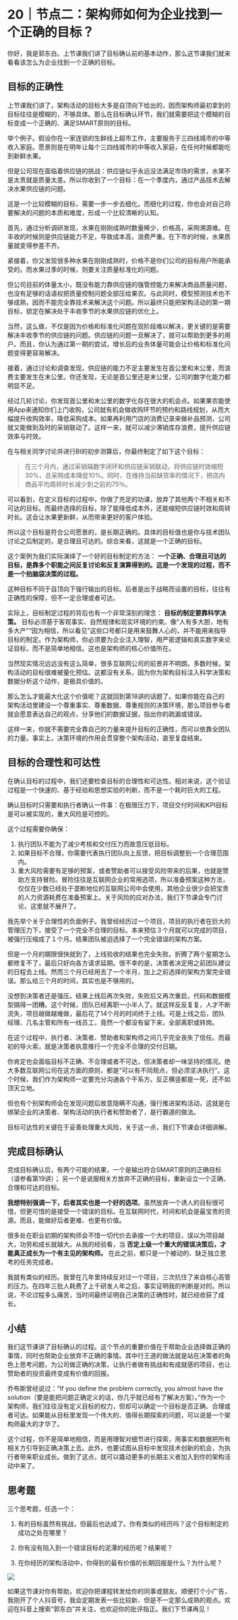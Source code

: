 # 20｜节点二：架构师如何为企业找到一个正确的目标？
你好，我是郭东白。上节课我们讲了目标确认前的基本动作，那么这节课我们就来看看该怎么为企业找到一个正确的目标。

## 目标的正确性

上节课我们讲了，架构活动的目标大多是自顶向下给出的，因而架构师最初拿到的目标往往是模糊的，不够具体。那么在目标确认环节，我们就需要把这个模糊的目标变成一个正确的、满足SMART原则的目标。

举个例子。假设你在一家连锁的生鲜线上超市工作，主要服务于三四线城市的中等收入家庭。愿景则是在明年让每个三四线城市的中等收入家庭，在任何时候都能吃到新鲜水果。

但是公司现在面临着供应链的挑战：供应链似乎永远没法满足市场的需求，水果不是太贵就是质量太差。所以你收到了一个目标：在一个季度内，通过产品技术去解决水果供应链的问题。

这是一个比较模糊的目标，需要一步一步去细化。而细化的过程，你也会对自己将要解决的问题的本质和难度，形成一个比较清晰的认知。

首先，通过分析调研发现，水果在刚刚成熟时数量稀少，价格高，采购溯源难。在丰收的时候则是供应链能力不足，导致成本高，浪费严重。在下市的时候，水果质量就变得参差不齐。

紧接着，你又发现很多种水果在刚刚成熟时，价格不是你们公司的目标用户所能承受的。而水果过季的时候，则要关注质量标准化的问题。

但公司目前的体量太小，既没有能力靠供应链的强管控能力来解决商品质量问题，也没有足够的话语权把质量控制问题全部压给果农。与此同时，模型预测技术也不够成熟，因而不能完全靠技术来解决这个问题。所以最终只能把架构活动的第一期目标，锁定在解决处于丰收季节的水果供应链的优化上。

当然，这么做，不仅是因为价格和标准化问题在现阶段难以解决，更关键的是需要解决丰收季节的供应链的问题。供应链的问题一旦解决了，就可以帮助到更多的用户。而且，你认为通过第一期的尝试，增长后的业务体量可能会让价格和标准化问题变得更容易解决。

接着，通过讨论和调查发现，供应链的能力不足主要发生在首公里和末公里，而浪费主要发生在末公里。你还发现，无论是首公里还是末公里，公司的数字化能力都明显不足。

经过几轮讨论，你发现首公里和末公里的数字化存在很大的机会点。如果果农能使用App来通知你们上门收购，公司就有机会做收购环节的预约和路线规划，从而大幅提升收购效率，降低采购成本。如果再利用门店的消费记录来做补品预测，公司就又能做到及时的采销联动了。这样一来，就可以减少滞销库存浪费，提升供应链效率与时效。

在与相关同学讨论并进行BI的初步测算后，你最终制定了如下这个目标：

> 在三个月内，通过采销端数字闭环和供应链采销联动，将供应链时效缩短30%，总采购成本降低10%。同时，在维持当前缺货率的情况下，把店内商品平均周转时长减少到之前的75％。

可以看到，在定义目标的过程中，你做了充足的功课，放弃了其他两个不相关和不可达的目标。而最终选择的目标，除了能降低成本外，还能缩短供应链时效和周转时长。这会让水果更新鲜，从而带来更好的客户体验。

所以这个目标是符合公司愿景的，是长期正确的。具体的目标值也是你与技术团队讨论之后制定的，是合理且可达的。综合来看，这就是一个正确的目标。

这个案例为我们实际演绎了一个好的目标制定的方法： **一个正确、合理且可达的目标，是靠多个职能之间反复讨论和反复演算得到的。这是一个发现的过程，而不是一个拍脑袋决策的过程。**

这种目标不同于自顶向下强行输出的目标。后者是出于战略而设置的目标，往往有正确性的保障，但不一定合理或者可达。

实际上，目标制定过程的背后也有一个非常深刻的理念： **目标的制定要靠科学决策。** 目标必须基于客观事实、自然规律和现实环境的约束。像“人有多大胆，地有多大产”“因为相信，所以看见”这些口号都只是用来鼓舞人心的，并不能用来指导目标的制定。作为架构师，你必须要为企业注入理智，用严密逻辑和真实数字来论证目标，而不是简单地相信。这也是架构师的核心价值所在。

当然现实情况远远没有这么简单，很多互联网公司的前景并不明朗。多数时候，架构活动的目标很难被量化预估。这都没有关系，因为你为架构目标注入科学决策和数据分析这个动作，是极具价值的。

那么怎么才能最大化这个价值呢？这就回到第18讲的话题了。如果你能在自己的架构活动里建设一个尊重事实、尊重数据、尊重规则的决策环境，那么项目参与者就会愿意表达自己的观点，分享他们的数据证据，指出你的疏漏或错误。

这样一来，你就不需要完全靠自己的力量来提升目标的正确性，而可以依靠全团队的力量。事实上，决策环境的作用会贯穿整个架构活动，直至复盘结束。

## 目标的合理性和可达性

在确认目标的过程中，我们还要检查目标的合理性和可达性。相对来说，这个验证过程是一个快速的、基于经验和思想实验的判断，而不是一个耗时巨大的工程。

确认目标时只需要和执行者确认一件事：在极限压力下，项目交付时间和KPI目标是可以被实现的，重大风险是可控的。

这个过程需要你确保：

1. 执行团队不能为了减少考核和交付压力而故意压低目标。
2. 如果目标不合理，你需要代表执行团队向上反馈，把目标调整到一个合理范围内。
3. 重大风险需要有足够的预案，或者赞助者可以接受风险带来的后果，也就是赞助方支持冒险。冒险往往是互联网企业的常用选项，所以准备预案这种方法，仅仅在少数已经处于垄断地位的互联网公司中会使用，其他企业很少会把宝贵的人力资源耗费在准备预案上。关于风险的应对办法，我们下节课会专门讨论，这里就不展开了。

我先举个关于合理性的负面例子。我曾经经历过一个项目，项目的执行者在巨大的管理压力下，接受了一个完全不合理的目标。本来预估３个月就可以完成的项目，被强行压缩成了１个月。结果团队被迫选择了一个完全错误的架构方案。

但是一个月的期限很快就到了，上线验收的结果也完全失败。折腾了两个星期怎么都修复不了，最后只好向各方请求延期。很不幸的是，决策者决定用之前团队建议的日程去上线。然而三个月已经用去了一个半月，加上之前选择的架构方案完全错误。那么给三个月的时间，其实也是不够用的。

没想到决策者还是强压。结果上线后再次失败，失败后又再次重启，代码和数据模型搞得一团糟。这个时候，团队已经离职一小半人了。就这样反反复复，人才不断流失，项目越做越难做，最后花了14个月的时间终于上线。可是上线之后，团队经理、几名主管和所有一线员工，竟然一个都没有留下来，全部离职或转岗。

在这个过程中，执行者、决策者、赞助者和架构师之间几乎完全丧失了信任。而最初的导火索，就是决策者执意推行一个完全不合理的交付日期。

你肯定也会面临目标不正确、不合理或者不可达，但决策者却一味坚持的情况。绝大多数互联网公司在这方面的原则，都是“可以有不同观点，但必须坚决执行”。这个时候，我们作为架构师一定要充分沟通各个干系方。反正横竖都是一死，还不如顶天立地。

但也有个别架构师会在发现问题后故意隐瞒不沟通，强行推进架构活动，这就是在绑架企业的决策者、架构活动的执行者和赞助者了，是行霸道的做法。

目标可达性的关键在于妥善处理重大风险，关于这一点，我们下节课会详细讲解。

## 完成目标确认

完成目标确认后，有两个可能的结果，一个是输出符合SMART原则的正确目标（请参看第19讲）； 另一个是说服相关方放弃不正确的目标，重新设立一个正确、合理和可达的目标。

**我想特别强调一下，后者其实也是一个好的选项**。虽然放弃一个诱人的目标很可惜，但更可惜的是接受一个错误的目标。在互联网时代，时间和机会是最宝贵的资源。而且，能做好后者更难、也更有价值。

很多处在职业初期的架构师会不惜一切代价去承接一个大的项目，误以为项目越大，功劳和成长就越大。从我的经验看，当 **否定上级一个重大的错误决策后，才能真正成长为一个有主见的架构师。** 在此之前，都只是一个被动的、缺乏独立思考的任务完成者。

我就有类似的经历。我曾在几年里持续反对过一个项目，三次抗住了来自核心高管的压力。在四年三批人耗费了上千研发人年之后，事实证明我的判断是对的。所以说，不论过程多么痛苦，当时间最终证明自己决策的正确性时，就已经收获了成长。

## 小结

我们这节课讲了目标确认的过程。这个节点的重要价值在于帮助企业选择做正确的事情，同时也帮助企业放弃不正确的事情。其中行王道的做法就是站在决策者的角色上思考问题，为公司做正确的决策，让执行者做有挑战和有成就感的项目，也让赞助者的投资最终变成有价值的回报。

乔布斯曾经说过：“If you define the problem correctly, you almost have the solution（要是能把问题正确定义的话，你几乎就已经有了解决方案）。”作为一个架构师，我们往往没有定义目标的权力，但却可以确定一个目标是否正确、合理或者可达。如果能从目标里发现一个伟大的、值得长期探索的问题，可以说是一个架构师最大的才华了。

这个过程，你不是简单地相信，而是用理智对细节进行探索，用事实和数据把所有相关方引导到正确决策上去。此外，也要试图从目标中发现技术创新的机会，为执行者带来职业成长。做到了这点，就可以撬动更多的长期主义者加入到你的架构活动中来了。

## 思考题

三个思考题，任选一个：

1. 有的目标虽然有挑战，但最后也达成了。你有类似的经历吗？这个目标制定的成功之处在哪里？

2. 你有没有陷入到一个错误目标的泥潭的经历呢？结果呢？

3. 在你经历的架构活动中，你得到的最有价值的长期回报是什么？为什么呢？


![](images/492686/5570d83702f4f7a1aa807d54632762e0.jpg)

如果这节课对你有帮助，欢迎你把课程转发给你的同事或朋友。顺便打个小广告，我刚开了个人抖音号，我会定期发表一些比较新、但是不一定那么成熟的观点。欢迎在抖音上搜索“郭东白”并关注，也欢迎你的批评指正。我们下节课再见！